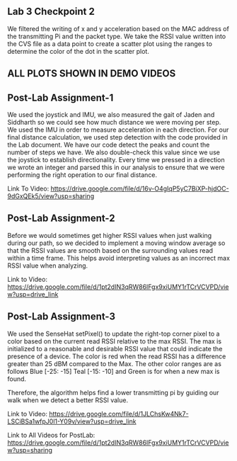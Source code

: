 ## Lab 3 Checkpoint 2

We filtered the writing of x and y acceleration based on the MAC address of the transmitting Pi and the packet type. We take the RSSI value written into the CVS file as a data point to create a scatter plot using the ranges to determine the color of the dot in the scatter plot. 

## ALL PLOTS SHOWN IN DEMO VIDEOS

## Post-Lab Assignment-1

We used the joystick and IMU, we also measured the gait of Jaden and Siddharth so we could see how much distance we were moving per step. We used the IMU in order to measure acceleration in each direction. For our final distance calculation, we used step detection with the code provided in the Lab document. We have our code detect the peaks and count the number of steps we have. We also double-check this value since we use the joystick to establish directionality. Every time we pressed in a direction we wrote an integer and parsed this in our analysis to ensure that we were performing the right operation to our final distance.

Link To Video: https://drive.google.com/file/d/16v-O4gIqP5yC7BiXP-hjdOC-9dGxQEk5/view?usp=sharing
## Post-Lab Assignment-2

Before we would sometimes get higher RSSI values when just walking during our path, so we decided to implement a moving window average so that the RSSI values are smooth based on the surrounding values read within a time frame. This helps avoid interpreting values as an incorrect max RSSI value when analyzing.

Link to Video: https://drive.google.com/file/d/1pt2dIN3qRW86IFgx9xiUMY1rTCrVCVPD/view?usp=drive_link

## Post-Lab Assignment-3

We used the SenseHat setPixel() to update the right-top corner pixel to a color based on the current read RSSI relative to the max RSSI. The max is initialized to a reasonable and desirable RSSI value that could indicate the presence of a device. The color is red when the read RSSI has a difference greater than 25 dBM compared to the Max. The other color ranges are as follows Blue [-25: -15] Teal [-15: -10] and Green is for when a new max is found. 

Therefore, the algorithm helps find a lower transmitting pi by guiding our walk when we detect a better RSSI value.

Link to Video: https://drive.google.com/file/d/1JLChsKw4Nk7-LSCiBSa1wfpJ0l1-Y09v/view?usp=drive_link

Link to All Videos for PostLab: https://drive.google.com/file/d/1pt2dIN3qRW86IFgx9xiUMY1rTCrVCVPD/view?usp=sharing
